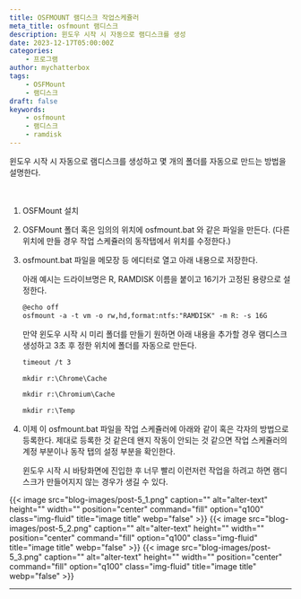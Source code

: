 ```yaml
---
title: OSFMOUNT 램디스크 작업스케쥴러
meta_title: osfmount 램디스크
description: 윈도우 시작 시 자동으로 램디스크를 생성
date: 2023-12-17T05:00:00Z
categories:
    - 프로그램
author: mychatterbox
tags:
    - OSFMount
    - 램디스크
draft: false
keywords:
    - osfmount
    - 램디스크
    - ramdisk
---
```


윈도우 시작 시 자동으로 램디스크를 생성하고 몇 개의 폴더를 자동으로 만드는 방법을 설명한다.

　
<!--more--> 
 <!-- more 위 문장만 블로그 목록에서 노출된다. -->
1. OSFMount 설치

2. OSFMount 폴더 혹은 임의의 위치에 osfmount.bat 와 같은 파일을 만든다. (다른 위치에 만들 경우 작업 스케쥴러의 동작탭에서 위치를 수정한다.)


3. osfmount.bat 파일을 메모장 등 에디터로 열고 아래 내용으로 저장한다.

   아래 예시는 드라이브명은 R, RAMDISK 이름을 붙이고 16기가 고정된 용량으로 설정한다. 
    ```html
    @echo off
    osfmount -a -t vm -o rw,hd,format:ntfs:"RAMDISK" -m R: -s 16G
    ```    

    만약 윈도우 시작 시 미리 폴더를 만들기 원하면 아래 내용을 추가할 경우 램디스크 생성하고 3초 후 정한 위치에 폴더를 자동으로 만든다.     

    ```html
    timeout /t 3

    mkdir r:\Chrome\Cache

    mkdir r:\Chromium\Cache

    mkdir r:\Temp
    ```

4. 이제 이 osfmount.bat 파일을 작업 스케쥴러에 아래와 같이 혹은 각자의 방법으로 등록한다. 제대로 등록한 것 같은데 왠지 작동이 안되는 것 같으면 작업 스케쥴러의 계정 부분이나 동작 탭의 설정 부분을 확인한다. 

    윈도우 시작 시 바탕화면에 진입한 후 너무 빨리 이런저런 작업을 하려고 하면 램디스크가 만들어지지 않는 경우가 생길 수 있다.



{{< image src="blog-images/post-5_1.png" caption="" alt="alter-text" height="" width="" position="center" command="fill" option="q100" class="img-fluid" title="image title"  webp="false" >}}
{{< image src="blog-images/post-5_2.png" caption="" alt="alter-text" height="" width="" position="center" command="fill" option="q100" class="img-fluid" title="image title"  webp="false" >}}
{{< image src="blog-images/post-5_3.png" caption="" alt="alter-text" height="" width="" position="center" command="fill" option="q100" class="img-fluid" title="image title"  webp="false" >}}

<hr>

<div id="remark42"></div>